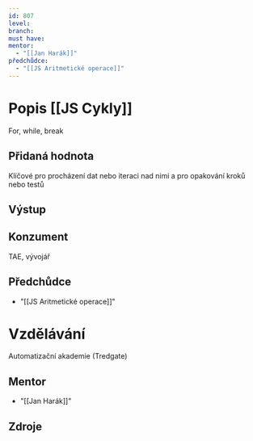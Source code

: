 ```yaml
---
id: 807
level: 
branch: 
must have: 
mentor: 
  - "[[Jan Harák]]"
předchůdce: 
  - "[[JS Aritmetické operace]]"
---
```



# Popis [[JS Cykly]]
For, while, break

## Přidaná hodnota
Klíčové pro procházení dat nebo iteraci nad nimi a pro opakování kroků nebo testů

## Výstup


## Konzument
TAE, vývojář

## Předchůdce

  - "[[JS Aritmetické operace]]"

# Vzdělávání
Automatizační akademie (Tredgate)

## Mentor

  - "[[Jan Harák]]"

## Zdroje